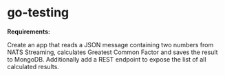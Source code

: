 # go-testing

**Requirements:**

Create an app that reads a JSON message containing two numbers from NATS Streaming, calculates Greatest Common Factor and saves the result to MongoDB. Additionally add a REST endpoint to expose the list of all calculated results.
